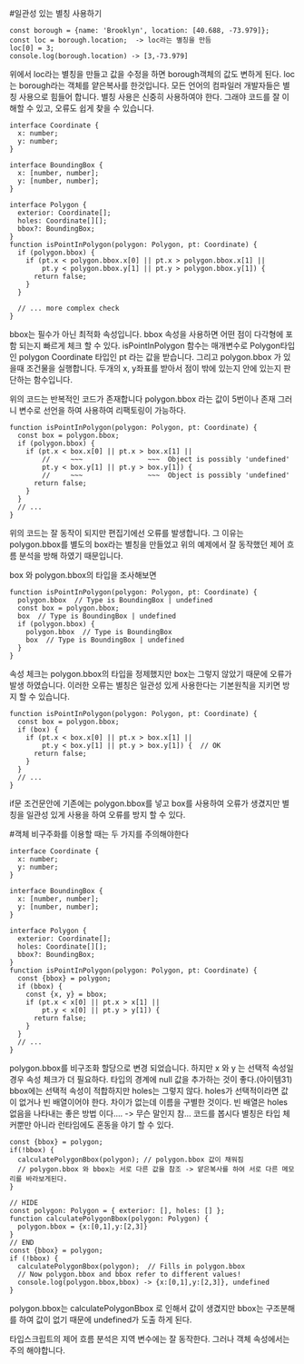 #일관성 있는 별칭 사용하기
```
const borough = {name: 'Brooklyn', location: [40.688, -73.979]};
const loc = borough.location;  -> loc라는 별칭을 만듬
loc[0] = 3;
console.log(borough.location) -> [3,-73.979]
```
위에서 loc라는 별칭을 만들고 값을 수정을 하면 borough객체의 값도 변하게 된다. loc는 borough라는 객체를 얕은복사를 한것입니다.
모든 언어의 컴파일러 개발자들은 별칭 사용으로 힘들어 합니다. 별칭 사용은 신중히 사용하여야 한다.
그래야 코드를 잘 이해할 수 있고, 오류도 쉽게 찾을 수 있습니다.
```
interface Coordinate {
  x: number;
  y: number;
}

interface BoundingBox {
  x: [number, number];
  y: [number, number];
}

interface Polygon {
  exterior: Coordinate[];
  holes: Coordinate[][];
  bbox?: BoundingBox;
}
function isPointInPolygon(polygon: Polygon, pt: Coordinate) {
  if (polygon.bbox) {
    if (pt.x < polygon.bbox.x[0] || pt.x > polygon.bbox.x[1] ||
        pt.y < polygon.bbox.y[1] || pt.y > polygon.bbox.y[1]) {
      return false;
    }
  }

  // ... more complex check
}
```
bbox는 필수가 아닌 최적화 속성입니다. bbox 속성을 사용하면 어떤 점이 다각형에 포함 되는지 빠르게 체크 할 수 있다.
isPointInPolygon 함수는 매개변수로 Polygon타입인 polygon Coordinate 타입인 pt 라는 값을 받습니다.
그리고 polygon.bbox 가 있을때 조건물을 실행합니다. 두개의 x, y좌표를 받아서 점이 밖에 있는지 안에 있는지 판단하는 함수입니다.

위의 코드는 반복적인 코드가 존재합니다 polygon.bbox 라는 값이 5번이나 존재 그러니 변수로 선언을 하여 사용하여 리팩토링이 가능하다.

```
function isPointInPolygon(polygon: Polygon, pt: Coordinate) {
  const box = polygon.bbox;
  if (polygon.bbox) {
    if (pt.x < box.x[0] || pt.x > box.x[1] ||
        //     ~~~                ~~~  Object is possibly 'undefined'
        pt.y < box.y[1] || pt.y > box.y[1]) {
        //     ~~~                ~~~  Object is possibly 'undefined'
      return false;
    }
  }
  // ...
}
```
위의 코드는 잘 동작이 되지만 편집기에선 오류를 발생합니다. 그 이유는 polygon.bbox를 별도의 box라는 별칭을 만들었고 위의 예제에서 잘 동작했던 제어 흐름 분석을 방해 하였기
때문입니다.

box 와 polygon.bbox의 타입을 조사해보면
```
function isPointInPolygon(polygon: Polygon, pt: Coordinate) {
  polygon.bbox  // Type is BoundingBox | undefined
  const box = polygon.bbox;
  box  // Type is BoundingBox | undefined
  if (polygon.bbox) {
    polygon.bbox  // Type is BoundingBox
    box  // Type is BoundingBox | undefined
  }
}
```
속성 체크는 polygon.bbox의 타입을 정제했지만 box는 그렇지 않았기 때문에 오류가 발생 하였습니다.
이러한 오류는 별칭은 일관성 있게 사용한다는 기본원칙을 지키면 방지 할 수 있습니다.
```
function isPointInPolygon(polygon: Polygon, pt: Coordinate) {
  const box = polygon.bbox;
  if (box) {
    if (pt.x < box.x[0] || pt.x > box.x[1] ||
        pt.y < box.y[1] || pt.y > box.y[1]) {  // OK
      return false;
    }
  }
  // ...
}
```
if문 조건문안에 기존에는 polygon.bbox를 넣고 box를 사용하여 오류가 생겼지만 별칭을 일관성 있게 사용을 하여 오류를 방지 할 수 있다.


#객체 비구주화를 이용할 때는 두 가지를 주의해야한다
```
interface Coordinate {
  x: number;
  y: number;
}

interface BoundingBox {
  x: [number, number];
  y: [number, number];
}

interface Polygon {
  exterior: Coordinate[];
  holes: Coordinate[][];
  bbox?: BoundingBox;
}
function isPointInPolygon(polygon: Polygon, pt: Coordinate) {
  const {bbox} = polygon;
  if (bbox) {
    const {x, y} = bbox;
    if (pt.x < x[0] || pt.x > x[1] ||
        pt.y < x[0] || pt.y > y[1]) {
      return false;
    }
  }
  // ...
}
```
polygon.bbox를 비구조화 할당으로 변경 되었습니다. 하지만 x 와 y 는 선택적 속성일 경우 속성 체크가 더 필요하다.
타입의 경계에 null 값을 추가하는 것이 좋다.(아이템31)
bbox에는 선택적 속성이 적합하지만 holes는 그렇지 않다. holes가 선택적이라면 값이 없거나 빈 배열이어야 한다. 차이가 없는데 이름을 구별한 것이다.
빈 배열은 holes 없음을 나타내는 좋은 방법 이다.... -> 무슨 말인지 참... 코드를 봅시다
별칭은 타입 체커뿐만 아니라 런타임에도 혼동을 야기 할 수 있다.
```
const {bbox} = polygon;
if(!bbox) {
  calculatePolygonBbox(polygon); // polygon.bbox 값이 채워짐
  // polygon.bbox 와 bbox는 서로 다른 값을 참조 -> 얕은복사를 하여 서로 다른 메모리를 바라보게된다.
}
```
```
// HIDE
const polygon: Polygon = { exterior: [], holes: [] };
function calculatePolygonBbox(polygon: Polygon) {
  polygon.bbox = {x:[0,1],y:[2,3]}
}
// END
const {bbox} = polygon;
if (!bbox) {
  calculatePolygonBbox(polygon);  // Fills in polygon.bbox
  // Now polygon.bbox and bbox refer to different values!
  console.log(polygon.bbox,bbox) -> {x:[0,1],y:[2,3]}, undefined
}
```
polygon.bbox는 calculatePolygonBbox 로 인해서 값이 생겼지만 bbox는 구조분해를 하여 값이 없기 때문에 undefined가 도출 하게 된다.


타입스크립트의 제어 흐름 분석은 지역 변수에는 잘 동작한다. 그러나 객체 속성에서는 주의 해야합니다.
